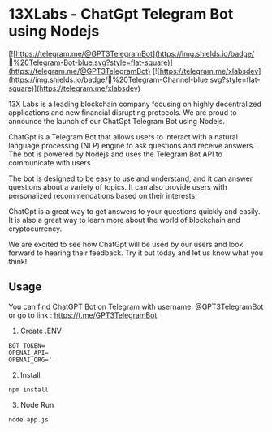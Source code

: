 # 13XLabs - ChatGpt Telegram Bot using Nodejs

[![https://telegram.me/@GPT3TelegramBot](https://img.shields.io/badge/💬%20Telegram-Bot-blue.svg?style=flat-square)](https://telegram.me/@GPT3TelegramBot)
[![https://telegram.me/xlabsdev](https://img.shields.io/badge/💬%20Telegram-Channel-blue.svg?style=flat-square)](https://telegram.me/xlabsdev)

13X Labs is a leading blockchain company focusing on highly decentralized applications and new financial disrupting protocols. We are proud to announce the launch of our ChatGpt Telegram Bot using Nodejs.

ChatGpt is a Telegram Bot that allows users to interact with a natural language processing (NLP) engine to ask questions and receive answers. The bot is powered by Nodejs and uses the Telegram Bot API to communicate with users.

The bot is designed to be easy to use and understand, and it can answer questions about a variety of topics. It can also provide users with personalized recommendations based on their interests.

ChatGpt is a great way to get answers to your questions quickly and easily. It is also a great way to learn more about the world of blockchain and cryptocurrency.

We are excited to see how ChatGpt will be used by our users and look forward to hearing their feedback. Try it out today and let us know what you think!

## Usage

You can find ChatGPT Bot on Telegram with username: @GPT3TelegramBot or go to link : https://t.me/GPT3TelegramBot

1. Create .ENV

```
BOT_TOKEN=
OPENAI_API=
OPENAI_ORG=''
```

2. Install

```
npm install
```

3. Node Run

```
node app.js
```
